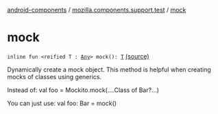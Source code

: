 [android-components](../index.md) / [mozilla.components.support.test](index.md) / [mock](./mock.md)

# mock

`inline fun <reified T : `[`Any`](https://kotlinlang.org/api/latest/jvm/stdlib/kotlin/-any/index.html)`> mock(): `[`T`](mock.md#T) [(source)](https://github.com/mozilla-mobile/android-components/blob/master/components/support/test/src/main/java/mozilla/components/support/test/Mock.kt#L20)

Dynamically create a mock object. This method is helpful when creating mocks of classes
using generics.

Instead of:
val foo = Mockito.mock(....Class of Bar?...)

You can just use:
val foo: Bar = mock()

